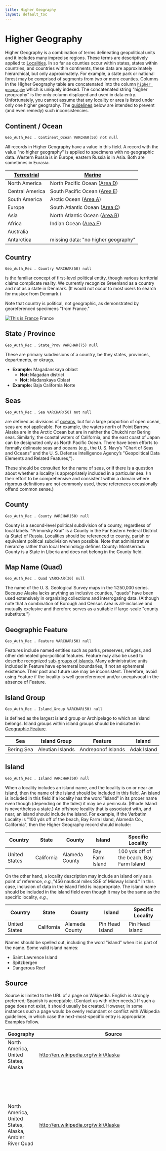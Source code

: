 ```yaml
---
title: Higher Geography
layout: default_toc
---
```


# Higher Geography



Higher Geography is a combination of terms delineating geopolitical
units and it includes many imprecise regions. These terms are
descriptively applied to [Localities](locality). In so far as counties
occur within states, states within countries, and countries within
continents, these data are approximately hierarchical, but only
approximately. For example, a state park or national forest may be
comprised of segments from two or more counties. Columns in the Higher
Geography table are concatenated into the column [`higher geography`](#higher_geog)
which is uniquely indexed. The concatenated
string "higher geography" is the only column displayed and used in data
entry. Unfortunately, you cannot assume that any locality or area is
listed under only one higher geography. The [guidelines](#guidelines)
below are intended to prevent (and even remedy) such inconsistencies.


## Continent / Ocean

`Geo_Auth_Rec . Continent_Ocean VARCHAR(50) not null`

All records in Higher Geography have a value in
this field. A record with the value "no higher geography" is applied to
specimens with no geographic data. Western Russia is in Europe, eastern
Russia is in Asia. Both are sometimes in Eurasia.


| [Terrestrial](#terrestrial_marine)   | [Marine](#terrestrial_marine)        |
|--------------------------------------|--------------------------------------|
| North America                        | North Pacific Ocean ([Area D](http://memory.loc.gov/cgi-bin/image-services/jp2.py?data-/home/www/data/gmd/gmd9/g9096/g9096a/ct003193.jp2&res-2 "Chart of the Limits of Seas and Oceans"))       |
| Central America                      | South Pacific Ocean ([Area E](http://memory.loc.gov/cgi-bin/image-services/jp2.py?data-/home/www/data/gmd/gmd9/g9096/g9096a/ct003193.jp2&res-2 "Chart of the Limits of Seas and Oceans"))       |
| South America                        | Arctic Ocean ([Area A](http://memory.loc.gov/cgi-bin/image-services/jp2.py?data-/home/www/data/gmd/gmd9/g9096/g9096a/ct003193.jp2&res-2 "Chart of the Limits of Seas and Oceans"))       |
| Europe                               | South Atlantic Ocean ([Area C](http://memory.loc.gov/cgi-bin/image-services/jp2.py?data-/home/www/data/gmd/gmd9/g9096/g9096a/ct003193.jp2&res-2 "Chart of the Limits of Seas and Oceans"))       |
| Asia                                 | North Atlantic Ocean ([Area B](http://memory.loc.gov/cgi-bin/image-services/jp2.py?data-/home/www/data/gmd/gmd9/g9096/g9096a/ct003193.jp2&res-2 "Chart of the Limits of Seas and Oceans"))      |
| Africa                               | Indian Ocean ([Area F](http://memory.loc.gov/cgi-bin/image-services/jp2.py?data-/home/www/data/gmd/gmd9/g9096/g9096a/ct003193.jp2&res-2 "Chart of the Limits of Seas and Oceans")) |
| Australia                            |                                      |
| Antarctica                           | missing data: "no higher geography"  |




## Country

`Geo_Auth_Rec . Country VARCHAR(50) null`

 is the familiar concept of first-level political entity,
though various territorial claims complicate reality. We currently
recognize Greenland as a country and not as a state in Denmark. (It
would not occur to most users to search for muskox from Denmark.)

Note that country is political, not geographic, as demonstrated by
georeferenced specimens "from France."



[![This is
France](../images/classic-uploads/2014/06/screen-shot-2014-06-09-at-11-28-13-am.png)](../images/classic-uploads/2014/06/screen-shot-2014-06-09-at-11-28-13-am.png)
France


## State / Province

`Geo_Auth_Rec . State_Prov VARCHAR(75) null`

These are primary subdivisions of a country, be they
states, provinces, departments, or okrugs.

-   **Example:** Magadanskaya oblast
    -   **Not:** Magadan district
    -   **Not:** Madanskaya Oblast
-   **Example:** Baja California Norte




## Seas

`Geo_Auth_Rec . Sea VARCHAR(50) not null`

 are defined as divisions of [oceans](#continent_ocean), but for
a large proportion of open ocean, seas are not applicable. For example,
the waters north of Point Barrow, Alaska are in the Arctic Ocean but are
in neither the Chukchi nor Bering seas. Similarly, the coastal waters of
California, and the east coast of Japan can be designated only as North
Pacific Ocean. There have been efforts to formally delineate seas and
oceans (e.g., the U. S. Navy’s "Chart of Seas and
Oceans" and the U. S. Defense Intelligence Agency’s "Geopolitical Data Elements
and Related Features,").

<!---
these links are broken:
(http://http://oai.dtic.mil/oai/oai?verb-getRecord&metadataPrefix-html&identifier-ADA028803 "Geopolitical Data Elements and Related Features")
(http://memory.loc.gov/cgi-bin/image-services/jp2.py?data-/home/www/data/gmd/gmd9/g9096/g9096a/ct003193.jp2&res-2 "Chart of the Limits of Seas and Oceans")
--->


These should be consulted for the name of seas, or if there is a
question about whether a locality is appropriately included in a
particular sea. (In their effort to be comprehensive and consistent
within a domain where rigorous definitions are not commonly used, these
references occasionally offend common sense.)


## County

`Geo_Auth_Rec . County VARCHAR(50) null`


 County is a second-level political subdivision of a county,
regardless of local labels. "Primorsky Krai" is a County in the Far
Eastern Federal District (a State) of Russia. Localities should be
referenced to county, parish or equivalent political subdivision when
possible. Note that administrative hierarchy rather than local
terminology defines County: Montserrado County is a State in Liberia and
does not belong in the County field.




## Map Name (Quad)

`Geo_Auth_Rec . Quad VARCHAR(30) null`


 The name of the U. S. Geological Survey maps in the
1:250,000 series. Because Alaska lacks anything as inclusive counties,
"quads" have been used extensively in organizing collections and
interrogating data. (Although note that a combination of Borough and
Census Area is all-inclusive and mutually exclusive and therefore serves
as a suitable if large-scale "county substitute.")


## Geographic Feature

`Geo_Auth_Rec . Feature VARCHAR(50) null`


 Features include named entities such as parks,
preserves, refuges, and other delineated geo-political features. Feature
may also be used to describe recognized [sub-groups of
islands](#island_group). Many administrative units included in Feature
have ephemeral boundaries, if not an ephemeral existence. Their past and
future use may be inconsistent. Therefore, avoid using Feature if the
locality is well georeferenced and/or unequivocal in the absence of
Feature.


## Island Group

`Geo_Auth_Rec . Island_Group VARCHAR(50) null`


 is defined as the largest island group or Archipelago
to which an island belongs. Island groups within island groups should be
indicated in [Geographic Feature](#feature).


| Sea                | Island Group       | Feature            | Island             |
|--------------------|--------------------|--------------------|--------------------|
| Bering Sea         | Aleutian Islands   | Andreaonof Islands | Adak Island        |


## Island

`Geo_Auth_Rec . Island VARCHAR(50) null`


 When a locality includes an island name, and the locality is
on or near an island, then the name of the island should be included in
this field. An island is included in this field if a locality has the
word "island" in its proper name even though (depending on the tides) it
may be a peninsula. (Rhode Island is nevertheless a state.) An offshore
locality that is associated with, and near, an island should include the
island. For example, if the Verbatim Locality is "100 yds off of the
beach, Bay Farm Island, Alameda Co., California", then the Higher
Geography record should include:


| Country        | State          | County         | Island         | Specific Locality       |
|----------------|----------------|----------------|----------------|----------------|
| United States  | California     | Alameda County | Bay Farm Island| 100 yds off of the beach, Bay Farm Island    |

On the other hand, a locality description may include an island only as
a point of reference, *e.g.,*"456 nautical miles SSE of Midway Island."
In this case, inclusion of data in the island field is inappropriate.
The island name should be included in the island field even though it
may be the same as the specific locality, *e.g.,*

| Country        | State          | County         | Island         | Specific Locality       |
|----------------|----------------|----------------|----------------|----------------|
| United States  | California     | Alameda County | Pin Head Island| Pin Head Island|



Names should be spelled out, including the word "island" when it is part
of the name. Some valid island names:

-   Saint Lawrence Island
-   Spitzbergen
-   Dangerous Reef

## Source

Source is limited to the URL of a page on Wikipedia. English is strongly preferred; Spanish is acceptable. (Contact us 
with other needs.) If such a
page does not exist, it should usually be created. However, in some
instances such a page would be overly redundant or conflict with
Wikipedia guidelines, in which case the next-most-specific entry is
appropriate. Examples follow.

  | Geography  | Source   | Explanation |
  |------------|----------|-------------|
  | North America, United States, Alaska | http://en.wikipedia.org/wiki/Alaska | Well-defined unambiguous entity – yay us! |
  | North America, United States, Alaska, Ambler River Quad | http://en.wikipedia.org/wiki/Alaska | There is no Wiki page for USGS quad maps. The data are unambiguous (there is or is not an appropriate USGS quad map) and mostly internal, so a general citation is tolerable, if not entirely appropriate. |
  | North America, Beaufort Sea, United States, Alaska | http://en.wikipedia.org/wiki/Beaufort_Sea | This is "Arctos shorthand" for "Beaufort, probably West of the Canandian border." The relevant Wikipedia article is the Sea. Note also that a geospatial search on this general area finds 7 geography entries; georeferencing is critical when geographic data is ambiguous. Best practice would be to avoid this sort of undefinable geography altogether.|
  | North America, United States, Alaska, Mt. McKinley Quad, Denali National Park and Preserve | http://en.wikipedia.org/wiki/Denali_National_Park_and_Preserve | There is no Wikipedia entry for the area of Alaska that’s within both DNP and a USGS quad, so pick the most specific available. |




## Higher Geography

`Geo_Auth_Rec . Higher_Geog VARCHAR(255) not null`


 (as a specific data field) is a the actual concatenation of the subdivisions described above. This is the value that is displayed in most applications.



## Field Summary

| Category                            | Examples                | Short Definition |
|-------------------------------------|-------------------------|------------------|
| [Continent/Ocean](#continent_ocean) | North America, Arctic Ocean |  An all-inclusive set of divisions of the globe. |
| [Country](#country)                 | United States, Iraq, Tibet | **The primary political entity.** |
| [State/Province](#state_province)   | Florida, Magadanskaya oblast | Primary subdivision of a country, whatever its formal rank. |
| [Sea](#sea)                         | Bering Sea, Gulf of Mexico  | A subdivision of an ocean. (See [chart](http://memory.loc.gov/cgi-bin/image-services/jp2.py?data-/home/www/data/gmd/gmd9/g9096/g9096a/ct003193.jp2&res-2 "Chart of the Limits of Seas and Oceans").) |
| [County](#county)                   | Lincoln County, Cajun Parish | County, parish, or equivalent subdivision of a state or province. |
| [Map Name (Quad)](#map_name)        | Fairbanks, Beaver | Names of quadrangles delineated by USGS 1:250,00 map series. |
| [Feature](#feature)                 | Kenai National Wildlife Refuge, Anza Borrego State Park |  Miscellaneous named and delineated entities below the level of state. |
| [Island Group](#island_group)       | Alexander Archipelago, Franz Joseph Land | **A named (but sometimes poorly defined) group of islands. These data are often replicated in Feature.** |
| [Island](#island)                   | Kodiak Island, Svalbard | A single island. |



Additional Data

In addition to the "formal" fields, the Edit Geography form provides for
any number of UTF-encoded additional identifiers. These should not be
considered "formal"

terms, but as search aids. The "any geography" specimen search field
will consider these data, and they will be displayed on Specimen Detail.

Usage Example:

-   **Asia, Russia, Kamchatka Oblast** (Formal term)**

    **
    -   Камча́тская о́бласть (Native character encoding)
    -   Kamchatskaya oblast (Common variant or transliteration)

## Remarks

A remarks field is also provided. Information in this field is intended
to provide guidance and clarification in future geography creation or
merge events, and is not searchable nor intended for public display.


## Guidelines for Geographic terms in Arctos


Geographic terms are difficult to standardize because:

-   They originate in many different languages, and alphabets.
-   They are correctly but variously presented using different
    translation and transliteration protocols.
-   They are frequently changed by political processes.

Scrupulous consistency is essential. With inconsistent data, users will
not find what they’re looking for, and operators will not be able to use
import tools. The primary function of these guidelines is to promote
consistent, predictable data across Arctos; while proper data in a
single record is important, more important is being consistent at scale
(across states, islands or island groups, countries, and ultimately all
of Arctos). These guidelines have been developed to facilitate consistency,
and to allow tools which facilitate consistency to exist. Do not deviate from
the Guidelines without contacting the AWG.


-   Contact us if you encounter any difficulty in following these Guidelines. 
-   **Be consistent**. At the largest practical scale (usually \~country),
    do the same thing for all records. For island nations, ensure that
    the island data are consistent. Ensure all county-level records
    include qualifiers (County, Parish, etc.) or that none do.
-   **Be certain that the term you intend to create does not
    already exist**. Alternative spellings, transliterations, or
    abbreviations are probable. If you are creating a new state or
    province, first look carefully at all the unique values for
    State/Province from the relevant country. These values can be
    especially confusing if the term refers to an area where the Roman
    alphabet is not used.
-   ~~Use current definitions. Yugoslavia no longer exists, so use
    Slovenia, Croatia, or whichever country the locality is *now* in. If
    Yugoslavia was used in the original data, it now belongs in verbatim
    locality, *not* in Higher Geography. If you are editing specimen
    records, append the old higher geography to verbatim locality in the
    following order: verbatim_locality, state, country.~~
-   **Try not to mix older terms; use modern geography**. We have no idea
    how to do that when, *e.g.*, one Province of Kenya becomes
    6 Counties. Especially in the case where the "new" shares
    namestrings with the old, confusion is almost certain. (Alternative
    interpretation: Geography is names, not shapes, and it doesn’t
    matter if "Naples" can refer to a dozen THINGS in Italy.)
-   **Use the spelling of geographic term that is in the title of the
    English version of Wikipedia’s entry for that term (but see below)**.
    Wikipedia describes most (possibly all) of the world’s current
    politically-delineated geographic units. Do not use something
    transcribed from a label or fieldnotes for a new value in
    Higher Geography. Look it up in Wikipedia. If it doesn’t exist, and
    you are sure it’s valid, create the article in Wikipedia.
-   **Enter the full (English strongly preferred; Spanish acceptable) Wikipedia URL under
    "Authority" of the geography entry**; it will be automatically
    converted to HTML. The Wikipedia link must directly describe the
    Arctos record.
    - DO Link to the Wikipedia page which directly describes the resource.
    - DO NOT link to anchors in general articles, lists, maps,
    images, vaguely-related entities, "parent" entities (except in cases described under [source documentation](#source)) or anything 
    other than the specific relevant article
    in Wikipedia. 
-   **No accents, umlauts, Cyrillic, Chinese, etc. Do use ASCII-128.**
    Arctos has bitwise indexes and the specimens from non-US/ASCII
    geography will be invisible in geographic searches. This may require
    that you modify the Wikipedia spelling; for example, Huánuco must
    become Huanuco.
-   The overriding goal is to have exactly one set of terms describing
    the most precise (NOT necessarily the smallest) formally named and
    delineated geographic term that is applicable to localities. There
    can be ten terms referring to things that overlap or are contained
    within "Inyo County," but there should be exactly one thing that
    *is* Inyo County.
-   Google is your friend. "{local word for county} County" is no
    longer amusing. New York City isn’t in Inyo County, Texas, no matter
    what it says on the label. (Label data should be transcribed
    to verbatim_locality.)
-   **Do not introduce unnecessary descriptors or ranks, but also do not
    exclude parts of proper names**. "Santiago Metropolitan Region" in
    state_prov is correct; Maule Region in state_prov is redundant
    and confusing. Use the construction used by Wikipedia.
-   **Do not partially translate**. "Región de la Araucanía" (disallowed
    under rules "use English Wikipedia" and "use ASCII128") should be
    entered as "Araucania", not "Region de Araucania" or "Region
    Araucania."
-   **Do not "promote" entities**. Cities, vaguely-described districts,
    4th-level administrative entities, and things the collector made up
    are verbatim_locality and should not be stuffed into geography.
    Chilean Communes, for example, are "real" political entities, but as
    sub-county-level divisions are not formal geography.
-   **Do "standardize" spelling**. Sometimes you’ll have to do something
    arbitrary, and that’s OK as long as you do the same arbitrary thing
    for all versions of the entity. Provincia de Aysén, región Aysén del
    General Carlos Ibáñez del Campo is entered as "South America, Chile,
    Aisen, Aisen," for example, because "Aisen" is a somewhat-common
    transliteration, not because it’s any particular form of "correct."
    **  Do not use Arctos fields for data which are not categorically appropriate. Do not use island for an island group, for example.
-   **Use only "official" abbreviations**. "Wrangell–**St.** Elias National
    Park and Preserve" is correct. "Something **Prov.**" is
    never acceptable.
-   No parentheticals, cryptic square brackets, inline
    translations, etc.
-   ~~No unnecessary punctuation or separators. *Kenya, North Eastern
    Province*, never *Kenya, North-Eastern Province.*~~
-   **DO include any equivalent data excluded by these "rules" in "search
    terms."** These are becoming increasingly valuable in automated
    mapping to Arctos (and reducing duplicates); please MINIMALLY copy
    all of the "alternate names" (such as Spanish place names containing
    diacritics or "local" names given in Arabic or Thai characters) from
    Wikipedia into individual search terms fields.
-   **Do NOT include descriptive text (such as the language in which a
    term is given) in search terms.** Along with facilitating access to
    data, search terms are also used by data cleanup tools, and things
    which are not search terms in the search terms field will prevent
    those tools from working properly. Do not confound search terms
    with remarks.
-   **Do NOT include non-equivalent information, such as island
    "subgroups" or alternate spellings of "parent" geography (country,
    state, etc.) data in search terms.**
-   **Use remarks to describe remarkable things about the geography
    itself, such as when the named place existed or how it differs from
    potentially-confusing other places.** Do **not** use remarks for
    procedural information or information concerning other data (such as
    specimens or localities).
-   See
    [Iran](http://arctos.database.museum/geography.cfm?geog_auth_rec_id-10000319)
    for an "complete" example.
-   Contact us if you encounter any difficulty in following these Guidelines. 

## Guidelines for assigning geography to specimens.


A primary purpose of Higher Geography is to facilitate finding
specimens, and so a primary curatorial goal should be to facilitate that
usage. Arbitrarily or improperly linking geography to specimens WILL
result in users not finding what they’re looking for. For example, if
point *X, Y* is described by both Geography *A* and *B*, queries for
either "*A*" or "*B*" will find some unknowable subset of the intended
specimens, and provide no clue to the user that there are additional
suitable specimens assigned to another geography entry, thereby failing
to provide the user with an accurate answer and decreasing the overall
value of the specimens and their associated data.

1.  Geography is not a replacement for Agents. Use accession roles,
    projects, etc., to *e.g.*, recognize contributions from the National
    Park Service.
2.  Whenever possible, georeference localities, even crudely. Geographic
    terms in Arctos are a mess, but georeferenced specimens can pull
    geographic data from webservices or GIS at will.
3.  A huge number of specimens say "Bla County" but have a geospatial
    error that extends well beyond Bla County. Consider error when
    determining geography from coordinates and when determining
    coordinates from geography.
4.  The Edit Locality form will detect variation of geography used in
    nearby georeferences and in identical specific locality strings.
    Unify these data when possible.



## Searching Guidelines

Higher Geography should be viewed as "semi-arbitrary
curatorially-assigned string" rather than "singular definitive
placename." A specimen with a very precise and accurate georeference
might be assigned to a state, state+USGS map quadrangle, state+county,
state+feature (*e.g.*, military reservation), or any combination of
these and more. These assignments depend on collection-specific
curatorial practices, the information available when a specimen was
cataloged, and various other factors. Especially for cross-collection
queries, it is often advisable to search "Any Geographic Element" (which
considers [webservice-derived data](#service)) or to search using the
"Select on Google Map" option. Both of these methods work best with
georeferenced specimens; additional or exploratory queries may be
necessary to find all relevant specimens. Use the contact link at the
bottom of any Arctos page for assistance.



## Terrestrial versus marine descriptors

Coastal localities should be described with terrestrial descriptors. For
offshore localities, the Higher Geography should include at least the
ocean in [Continent/Ocean](#continent_ocean) and, if applicable, it
should also include [Sea](#sea). (Therefore, "coastal" specimens are
often impossible to location by descriptive geography queries.)



## Webservice Data

In addition to curatorially-asserted data, Arctos also uses data from
various web services to:

-   automatically suggest geographic coordinates
-   reverse-georeference – i.e., derive descriptive geographic terms
    from asserted coordinates

This often adds searchable standardized data, but sometimes results in
erroneous results. Service-derived data are viewable under Edit
Locality, and searchable through "Any Geographic Element." Use more
precise terms (Continent, Feature, etc.) to avoid the inclusion of these
secondary data. See also [Additional Data](#additionaldata).

